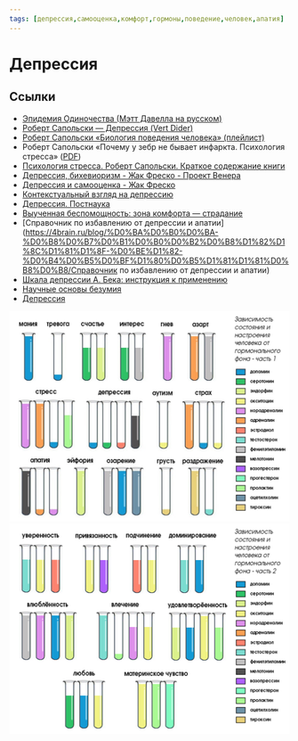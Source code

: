 ```yaml
---
tags: [депрессия,самооценка,комфорт,гормоны,поведение,человек,апатия]
---
```

# Депрессия



## Ссылки

* [Эпидемия Одиночества (Мэтт Давелла на русском)](https://youtu.be/N87l147P5jM)
* [Роберт Сапольски — Депрессия (Vert Dider)](https://youtu.be/_UtA0dwGoUQ)
* [Роберт Сапольски «Биология поведения человека» (плейлист)](https://www.youtube.com/watch?v=ik9t96SMtB0&list=PL8YZyma552VcePhq86dEkohvoTpWPuauk)
* Роберт Сапольски «Почему у зебр не бывает инфаркта. Психология стресса» ([PDF](https://drive.google.com/file/d/1PjdS_pFRKsHqUxZdgGAO5GfKTsZUaWHe/view?usp=sharing))
* [Психология стресса. Роберт Сапольски. Краткое содержание книги](https://smart-lab.ru/blog/664740.php)
* [Депрессия, бихевиоризм - Жак Фреско - Проект Венера](https://youtu.be/2Tw51FqEH4A)
* [Депрессия и самооценка - Жак Фреско](https://youtu.be/TJ5PbekD9cs)
* [Контекстуальный взгляд на депрессию](https://vk.com/@apsychology-contextual-depression)
* [Депрессия. Постнаука](https://postnauka.ru/themes/depressiya)
* [Выученная беспомощность: зона комфорта — страдание](https://vk.com/wall5476436_8107)
* [Справочник по избавлению от депрессии и апатии](https://4brain.ru/blog/%D0%BA%D0%B0%D0%BA-%D0%B8%D0%B7%D0%B1%D0%B0%D0%B2%D0%B8%D1%82%D1%8C%D1%81%D1%8F-%D0%BE%D1%82-%D0%B4%D0%B5%D0%BF%D1%80%D0%B5%D1%81%D1%81%D0%B8%D0%B8/Справочник по избавлению от депрессии и апатии)
* [Шкала депрессии А. Бека: инструкция к применению](https://4brain.ru/blog/shkala-depressii-a-beka-instrukcija-k-primeneniju/)
* [Научные основы безумия](https://vk.com/wall5476436_9374)
* [Депрессия](https://www.psychologos.ru/articles/view/depressiya)

![](../assets/Pasted%20image%2020220104232921.png)
![](../assets/Pasted%20image%2020220104232934.png)